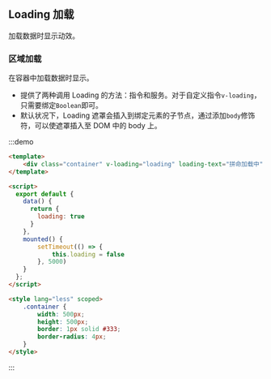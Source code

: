 ## Loading 加载

加载数据时显示动效。

### 区域加载

在容器中加载数据时显示。

- 提供了两种调用 Loading 的方法：指令和服务。对于自定义指令`v-loading`，只需要绑定`Boolean`即可。
- 默认状况下，Loading 遮罩会插入到绑定元素的子节点，通过添加`body`修饰符，可以使遮罩插入至 DOM 中的 body 上。

:::demo 

```html
<template>
    <div class="container" v-loading="loading" loading-text="拼命加载中">Hello Loading</div>
</template>

<script>
  export default {
    data() {
      return {
        loading: true
      }
    },
    mounted() {
        setTimeout(() => {
            this.loading = false
        }, 5000)
    }
  };
</script>

<style lang="less" scoped>
    .container {
        width: 500px;
        height: 500px;
        border: 1px solid #333;
        border-radius: 4px;
    }
</style>

```
:::
